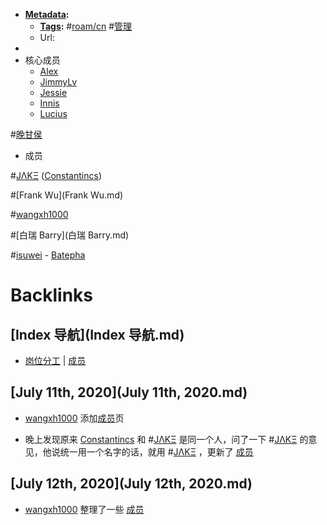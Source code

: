 - **[Metadata](Metadata.md):**
    - **[Tags](Tags.md):** #[roam/cn](roam/cn.md) #[管理](管理.md)
    - Url:
- 
- 核心成员
    - [Alex](Alex.md)
    - [JimmyLv](JimmyLv.md)
    - [Jessie](Jessie.md)
    - [Innis](Innis.md)
    - [Lucius](Lucius.md)
    
#[晚甘侯](晚甘侯.md)
- 成员
    
#[JΛKΞ](JΛKΞ.md) ([Constantincs](Constantincs.md))
    
#[Frank Wu](Frank Wu.md)
    
#[wangxh1000](wangxh1000.md)
    
#[白瑞 Barry](白瑞 Barry.md)
    
#[isuwei](isuwei.md)
    - [Batepha](Batepha.md)

# Backlinks
## [Index 导航](Index 导航.md)
- [岗位分工](岗位分工.md)  | [成员](成员.md)

## [July 11th, 2020](July 11th, 2020.md)
- [wangxh1000](wangxh1000.md) 添加[成员](成员.md)页

- 晚上发现原来 [Constantincs](Constantincs.md) 和 #[JΛKΞ](JΛKΞ.md) 是同一个人，问了一下 #[JΛKΞ](JΛKΞ.md) 的意见，他说统一用一个名字的话，就用 #[JΛKΞ](JΛKΞ.md) ，更新了 [成员](成员.md)

## [July 12th, 2020](July 12th, 2020.md)
- [wangxh1000](wangxh1000.md) 整理了一些 [成员](成员.md)

